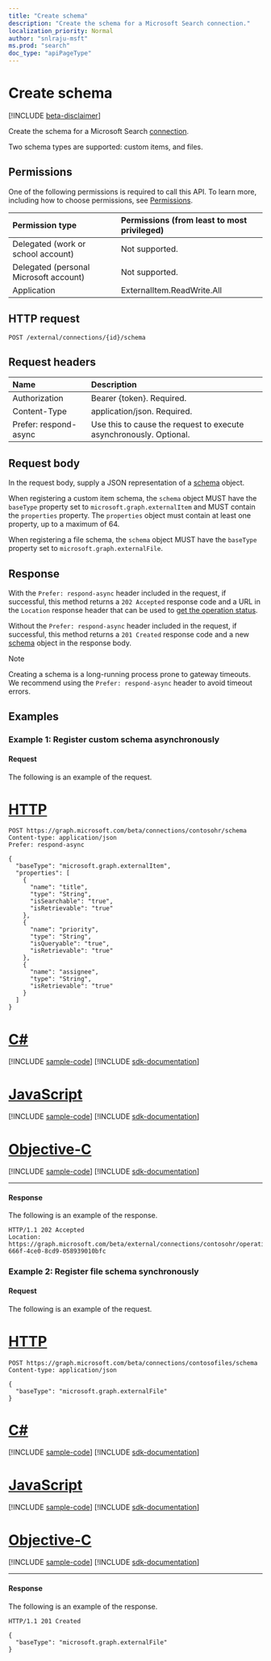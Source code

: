 ```yaml
---
title: "Create schema"
description: "Create the schema for a Microsoft Search connection."
localization_priority: Normal
author: "snlraju-msft"
ms.prod: "search"
doc_type: "apiPageType"
---
```


# Create schema

[!INCLUDE [beta-disclaimer](../../includes/beta-disclaimer.md)]

Create the schema for a Microsoft Search [connection](../resources/externalconnection.md).

Two schema types are supported: custom items, and files.

## Permissions

One of the following permissions is required to call this API. To learn more, including how to choose permissions, see [Permissions](/graph/permissions-reference).

| Permission type                        | Permissions (from least to most privileged) |
|:---------------------------------------|:--------------------------------------------|
| Delegated (work or school account)     | Not supported. |
| Delegated (personal Microsoft account) | Not supported. |
| Application                            | ExternalItem.ReadWrite.All |

## HTTP request

<!-- { "blockType": "ignored" } -->

```http
POST /external/connections/{id}/schema
```

## Request headers

| Name                  | Description                                          |
|:----------------------|:-----------------------------------------------------|
| Authorization         | Bearer {token}. Required.                            |
| Content-Type          | application/json. Required.                          |
| Prefer: respond-async | Use this to cause the request to execute asynchronously. Optional. |

## Request body

In the request body, supply a JSON representation of a [schema](../resources/schema.md) object.

When registering a custom item schema, the `schema` object MUST have the `baseType` property set to `microsoft.graph.externalItem` and MUST contain the `properties` property. The `properties` object must contain at least one property, up to a maximum of 64.

When registering a file schema, the `schema` object MUST have the `baseType` property set to `microsoft.graph.externalFile`.

## Response

With the `Prefer: respond-async` header included in the request, if successful, this method returns a `202 Accepted` response code and a URL in the `Location` response header that can be used to [get the operation status](../api/connectionoperation-get.md).

Without the `Prefer: respond-async` header included in the request, if successful, this method returns a `201 Created` response code and a new [schema](../resources/schema.md) object in the response body.

> [!NOTE]
> Creating a schema is a long-running process prone to gateway timeouts. We recommend using the `Prefer: respond-async` header to avoid timeout errors.

## Examples

### Example 1: Register custom schema asynchronously

#### Request

The following is an example of the request.

# [HTTP](#tab/http)
<!-- {
  "blockType": "request",
  "name": "create_schema_from_connection_async"
}-->

```http
POST https://graph.microsoft.com/beta/connections/contosohr/schema
Content-type: application/json
Prefer: respond-async

{
  "baseType": "microsoft.graph.externalItem",
  "properties": [
    {
      "name": "title",
      "type": "String",
      "isSearchable": "true",
      "isRetrievable": "true"
    },
    {
      "name": "priority",
      "type": "String",
      "isQueryable": "true",
      "isRetrievable": "true"
    },
    {
      "name": "assignee",
      "type": "String",
      "isRetrievable": "true"
    }
  ]
}
```
# [C#](#tab/csharp)
[!INCLUDE [sample-code](../includes/snippets/csharp/create-schema-from-connection-async-csharp-snippets.md)]
[!INCLUDE [sdk-documentation](../includes/snippets/snippets-sdk-documentation-link.md)]

# [JavaScript](#tab/javascript)
[!INCLUDE [sample-code](../includes/snippets/javascript/create-schema-from-connection-async-javascript-snippets.md)]
[!INCLUDE [sdk-documentation](../includes/snippets/snippets-sdk-documentation-link.md)]

# [Objective-C](#tab/objc)
[!INCLUDE [sample-code](../includes/snippets/objc/create-schema-from-connection-async-objc-snippets.md)]
[!INCLUDE [sdk-documentation](../includes/snippets/snippets-sdk-documentation-link.md)]

---


<!-- markdownlint-disable MD024 -->
#### Response
<!-- markdownlint-enable MD024 -->

The following is an example of the response.

<!-- {
  "blockType": "response",
  "truncated": true
} -->

```http
HTTP/1.1 202 Accepted
Location: https://graph.microsoft.com/beta/external/connections/contosohr/operations/616bfeed-666f-4ce0-8cd9-058939010bfc
```

### Example 2: Register file schema synchronously

<!-- markdownlint-disable MD024 -->
#### Request
<!-- markdownlint-enable MD024 -->

The following is an example of the request.

# [HTTP](#tab/http)
<!-- {
  "blockType": "request",
  "name": "create_schema_from_connection"
}-->

```http
POST https://graph.microsoft.com/beta/connections/contosofiles/schema
Content-type: application/json

{
  "baseType": "microsoft.graph.externalFile"
}
```
# [C#](#tab/csharp)
[!INCLUDE [sample-code](../includes/snippets/csharp/create-schema-from-connection-csharp-snippets.md)]
[!INCLUDE [sdk-documentation](../includes/snippets/snippets-sdk-documentation-link.md)]

# [JavaScript](#tab/javascript)
[!INCLUDE [sample-code](../includes/snippets/javascript/create-schema-from-connection-javascript-snippets.md)]
[!INCLUDE [sdk-documentation](../includes/snippets/snippets-sdk-documentation-link.md)]

# [Objective-C](#tab/objc)
[!INCLUDE [sample-code](../includes/snippets/objc/create-schema-from-connection-objc-snippets.md)]
[!INCLUDE [sdk-documentation](../includes/snippets/snippets-sdk-documentation-link.md)]

---


<!-- markdownlint-disable MD024 -->
#### Response
<!-- markdownlint-enable MD024 -->

The following is an example of the response.

<!-- {
  "blockType": "response",
  "truncated": true,
  "@odata.type": "microsoft.graph.schema"
} -->

```http
HTTP/1.1 201 Created

{
  "baseType": "microsoft.graph.externalFile"
}
```

<!-- uuid: 16cd6b66-4b1a-43a1-adaf-3a886856ed98
2019-02-04 14:57:30 UTC -->
<!-- {
  "type": "#page.annotation",
  "description": "Create externalItem",
  "keywords": "",
  "section": "documentation",
  "tocPath": ""
}-->
